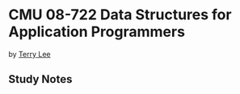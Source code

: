 # CMU 08-722 Data Structures for Application Programmers #

by [Terry Lee](http://www.cs.cmu.edu/~terrylee/ "introduction")

## Study Notes ##

